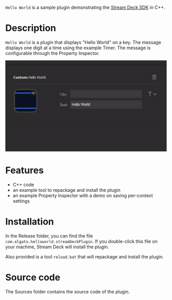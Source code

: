 
`Hello World` is a sample plugin demonstrating the [Stream Deck SDK](https://developer.elgato.com/documentation/stream-deck/) in C++.


# Description

`Hello World` is a plugin that displays "Hello World" on a key. The message displays one digit at a time using the example Timer. The message is configurable through the Property Inspector.

![](plugin.gif)

# Features

- C++ code
- an example tool to repackage and install the plugin
- an example Property Inspector with a demo on saving per-context settings


# Installation

In the Release folder, you can find the file `com.elgato.helloworld.streamDeckPlugin`. If you double-click this file on your machine, Stream Deck will install the plugin.

Also provided is a tool `reload.bat` that will repackage and install the plugin.

# Source code

The Sources folder contains the source code of the plugin.
